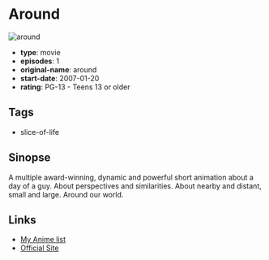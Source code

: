 # Around

![around](https://cdn.myanimelist.net/images/anime/7/68975.jpg)

-   **type**: movie
-   **episodes**: 1
-   **original-name**: around
-   **start-date**: 2007-01-20
-   **rating**: PG-13 - Teens 13 or older

## Tags

-   slice-of-life

## Sinopse

A multiple award-winning, dynamic and powerful short animation about a day of a guy. About perspectives and similarities. About nearby and distant, small and large. Around our world.

## Links

-   [My Anime list](https://myanimelist.net/anime/19233/Around)
-   [Official Site](http://ryukato.net/images/works/worksfile/around/around.html)
